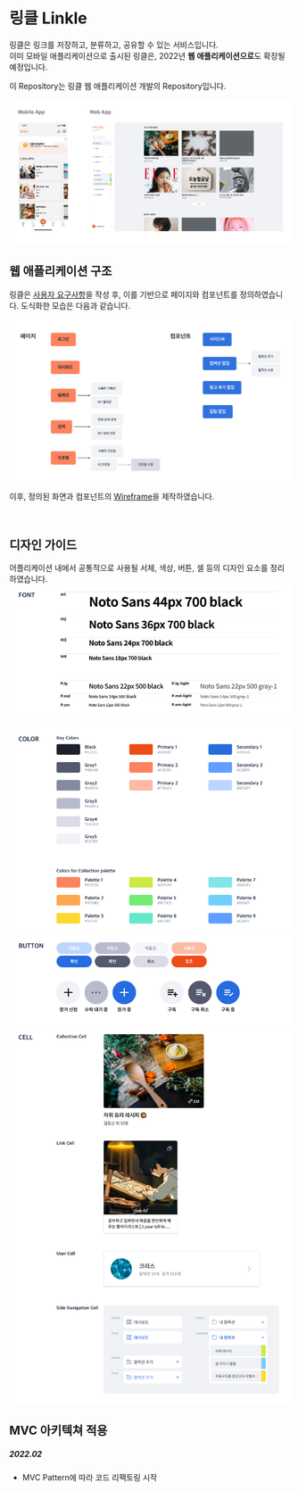 # 링클 Linkle

링클은 링크를 저장하고, 분류하고, 공유할 수 있는 서비스입니다.<br/>
이미 모바일 애플리케이션으로 출시된 링클은, 2022년 **웹 애플리케이션으로**도 확장될 예정입니다.

이 Repository는 링클 웹 애플리케이션 개발의 Repository입니다.

![intro](./readme_src/readme-intro.png)


## 웹 애플리케이션 구조


링클은 [사용자 요구사항](https://dev-mari.notion.site/532aaed9183f406cadae1255c12dae7f)을 작성 후, 이를 기반으로 페이지와 컴포넌트를 정의하였습니다. 도식화한 모습은 다음과 같습니다.

![structure](./readme_src/readme-structure.png)

이후, 정의된 화면과 컴포넌트의 [Wireframe](https://dev-mari.notion.site/833f551e886d45248b19fd83b751e251)을 제작하였습니다.


<br/>

## 디자인 가이드


어플리케이션 내에서 공통적으로 사용될 서체, 색상, 버튼, 셀 등의 디자인 요소를 정리하였습니다.
<img src="./readme_src/designGuide-font.png" width="640px"/>

<img src="./readme_src/designGuide-color.png" width="640px"/>

<img src="./readme_src/designGuide-button.png" width="640px"/>

<img src="./readme_src/designGuide-cell.png" width="640px"/>

<br/>

## MVC 아키텍쳐 적용


##### 2022.02 
- MVC Pattern에 따라 코드 리팩토링 시작